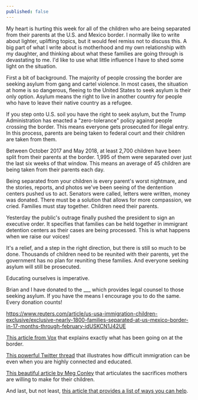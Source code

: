 ```yaml
---
published: false
---
```

My heart is hurting this week for all of the children who are being separated from their parents at the U.S. and Mexico border. I normally like to write about lighter, uplifting topics, but it would feel remiss not to discuss this. A big part of what I write about is motherhood and my own relationship with my daughter, and thinking about what these families are going through is devastating to me. I'd like to use what little influence I have to shed some light on the situation. 

First a bit of background. The majority of people crossing the border are seeking asylum from gang and cartel violence. In most cases, the situation at home is so dangerous, fleeing to the United States to seek asylum is their only option. Asylum means the right to live in another country for people who have to leave their native country as a refugee. 

If you step onto U.S. soil you have the right to seek asylum, but the Trump Administration has enacted a "zero-tolerance" policy against people crossing the border. This means everyone gets prosecuted for illegal entry. In this process, parents are being taken to federal court and their children are taken from them.

Between October 2017 and May 2018, at least 2,700 children have been split from their parents at the border. 1,995 of them were separated over just the last six weeks of that window. This means an average of 45 children are being taken from their parents each day. 

Being separated from your children is every parent's worst nightmare, and the stories, reports, and photos we've been seeing of the dentention centers pushed us to act. Senators were called, letters were written, money was donated. There must be a solution that allows for more compassion, we cried. Families must stay together. Children need their parents. 

Yesterday the public's outrage finally pushed the president to sign an executive order. It specifies that families can be held together in immigrant detention centers as their cases are being processed. This is what happens when we raise our voices! 

It's a relief, and a step in the right direction, but there is still so much to be done. Thousands of children need to be reunited with their parents, yet the government has no plan for reuniting these families. And everyone seeking asylum will still be prosecuted. 

Educating ourselves is imperative. 

Brian and I have donated to the ___ which provides legal counsel to those seeking asylum. If you have the means I encourage you to do the same. Every donation counts!

https://www.reuters.com/article/us-usa-immigration-children-exclusive/exclusive-nearly-1800-families-separated-at-us-mexico-border-in-17-months-through-february-idUSKCN1J42UE

[This article from Vox](https://www.vox.com/2018/6/11/17443198/children-immigrant-families-separated-parents) that explains exactly what has been going on at the border. 

[This powerful Twitter thread](https://twitter.com/petit_elefant/status/1008131022280519680) that illustrates how difficult immigration can be even when you are highly connected and educated. 

[This beautiful article by Meg Conley](https://medium.com/s/story/suffer-little-children-8a204503eb9e) that articulates the sacrifices mothers are willing to make for their children. 

And last, but not least, [this article that provides a list of ways you can help](https://slate.com/news-and-politics/2018/06/how-you-can-fight-family-separation-at-the-border.html  ).
